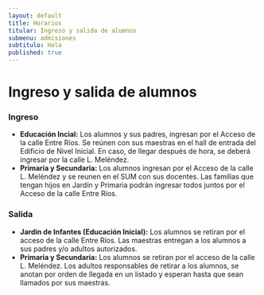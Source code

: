 ```yaml
---
layout: default
title: Horarios
titular: Ingreso y salida de alumnos
submenu: admisiones
subtitulo: Hola
published: true
---
```


# Ingreso y salida de alumnos


### Ingreso

- **Educación Incial:** Los alumnos y sus padres, ingresan por el Acceso de la calle  Entre Ríos. Se  reúnen con sus maestras en el hall de entrada del Edificio de Nivel Inicial. En caso, de llegar después de hora, se deberá ingresar por la calle L. Meléndez.
- **Primaria y Secundaria:**  Los alumnos ingresan por el Acceso de la calle L. Meléndez y se reunen en el SUM con sus docentes. Las familias que tengan hijos en Jardín y Primaria podrán ingresar todos juntos por el Acceso de la calle Entre Ríos.

### Salida

- **Jardín de Infantes (Educación Inicial):** Los alumnos se retiran por el acceso de la calle Entre Ríos. Las maestras entregan  a los alumnos a sus padres y/o adultos autorizados. 
- **Primaria y Secundaria:** Los alumnos se retiran por el acceso de la calle L. Meléndez. Los adultos responsables de retirar a los alumnos, se anotan por orden de llegada en un listado y esperan hasta que sean llamados por sus maestras.